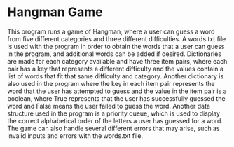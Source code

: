 # Hangman Game

This program runs a game of Hangman, where a user can guess a word from five different categories and three different difficulties. A words.txt file is used with the program in order to obtain the words that a user can guess in the program, and additional words can be added if desired. Dictionaries are made for each category available and have three item pairs, where each pair has a key that represents a different difficulty and the values contain a list of words that fit that same difficulty and category. Another dictionary is also used in the program where the key in each item pair represents the word that the user has attempted to guess and the value in the item pair is a boolean, where True represents that the user has successfully guessed the word and False means the user failed to guess the word. Another data structure used in the program is a priority queue, which is used to display the correct alphabetical order of the letters a user has guessed for a word. The game can also handle several different errors that may arise, such as invalid inputs and errors with the words.txt file. 
